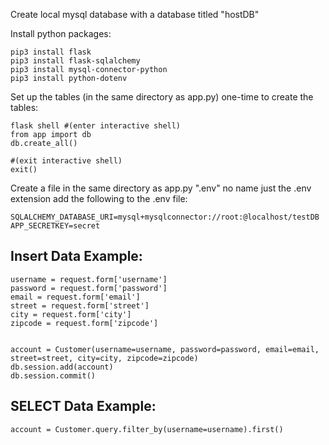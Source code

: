 


Create local mysql database with a database titled "hostDB"

Install python packages:
```shell
pip3 install flask
pip3 install flask-sqlalchemy
pip3 install mysql-connector-python
pip3 install python-dotenv
```

Set up the tables (in the same directory as app.py) one-time to create the tables:
```shell
flask shell #(enter interactive shell)
from app import db
db.create_all()

#(exit interactive shell)
exit()
```


Create a file in the same directory as app.py ".env" no name just the .env extension
add the following to the .env file:
```
SQLALCHEMY_DATABASE_URI=mysql+mysqlconnector://root:@localhost/testDB
APP_SECRETKEY=secret
```



## Insert Data Example: 
```python3
username = request.form['username']
password = request.form['password']
email = request.form['email']
street = request.form['street']
city = request.form['city']
zipcode = request.form['zipcode']

        
account = Customer(username=username, password=password, email=email, street=street, city=city, zipcode=zipcode)
db.session.add(account)
db.session.commit()
```


## SELECT Data Example: 
```python3
account = Customer.query.filter_by(username=username).first()
```